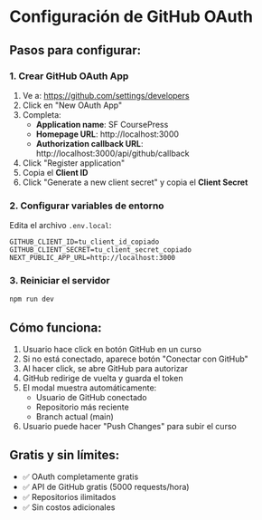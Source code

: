 # Configuración de GitHub OAuth

## Pasos para configurar:

### 1. Crear GitHub OAuth App

1. Ve a: https://github.com/settings/developers
2. Click en "New OAuth App"
3. Completa:
   - **Application name**: SF CoursePress
   - **Homepage URL**: http://localhost:3000
   - **Authorization callback URL**: http://localhost:3000/api/github/callback
4. Click "Register application"
5. Copia el **Client ID**
6. Click "Generate a new client secret" y copia el **Client Secret**

### 2. Configurar variables de entorno

Edita el archivo `.env.local`:

```env
GITHUB_CLIENT_ID=tu_client_id_copiado
GITHUB_CLIENT_SECRET=tu_client_secret_copiado
NEXT_PUBLIC_APP_URL=http://localhost:3000
```

### 3. Reiniciar el servidor

```bash
npm run dev
```

## Cómo funciona:

1. Usuario hace click en botón GitHub en un curso
2. Si no está conectado, aparece botón "Conectar con GitHub"
3. Al hacer click, se abre GitHub para autorizar
4. GitHub redirige de vuelta y guarda el token
5. El modal muestra automáticamente:
   - Usuario de GitHub conectado
   - Repositorio más reciente
   - Branch actual (main)
6. Usuario puede hacer "Push Changes" para subir el curso

## Gratis y sin límites:

- ✅ OAuth completamente gratis
- ✅ API de GitHub gratis (5000 requests/hora)
- ✅ Repositorios ilimitados
- ✅ Sin costos adicionales
